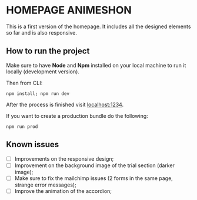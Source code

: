# HOMEPAGE ANIMESHON

This is a first version of the homepage. It includes all the designed elements so far and is also responsive.

## How to run the project

Make sure to have <strong>Node</strong> and <strong>Npm</strong> installed on your local machine to run it locally (development version).

Then from CLI:

```shell
npm install; npm run dev
```

After the process is finished visit [localhost:1234](http://localhost:1234).

If you want to create a production bundle do the following:

```shell
npm run prod
```

## Known issues

-   [ ] Improvements on the responsive design;
-   [ ] Improvement on the background image of the trial section (darker image);
-   [ ] Make sure to fix the mailchimp issues (2 forms in the same page, strange error messages);
-   [ ] Improve the animation of the accordion;
